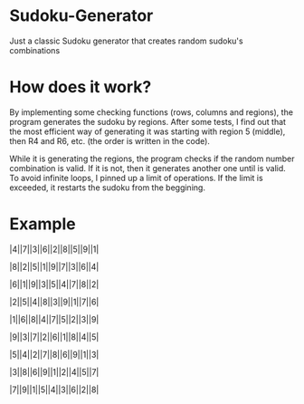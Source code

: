 # Sudoku-Generator

Just a classic Sudoku generator that creates random sudoku's combinations

# How does it work?
By implementing some checking functions (rows, columns and regions), the program generates the sudoku by regions. After some tests, I find out that the most efficient way of generating it was starting with region 5 (middle), then R4 and R6, etc. (the order is written in the code). 

While it is generating the regions, the program checks if the random number combination is valid. If it is not, then it generates another one until is valid. To avoid infinite loops, I pinned up a limit of operations. If the limit is exceeded, it restarts the sudoku from the beggining.

# Example

|4||7||3||6||2||8||5||9||1|

|8||2||5||1||9||7||3||6||4|

|6||1||9||3||5||4||7||8||2|

|2||5||4||8||3||9||1||7||6|

|1||6||8||4||7||5||2||3||9|

|9||3||7||2||6||1||8||4||5|

|5||4||2||7||8||6||9||1||3|

|3||8||6||9||1||2||4||5||7|

|7||9||1||5||4||3||6||2||8|
